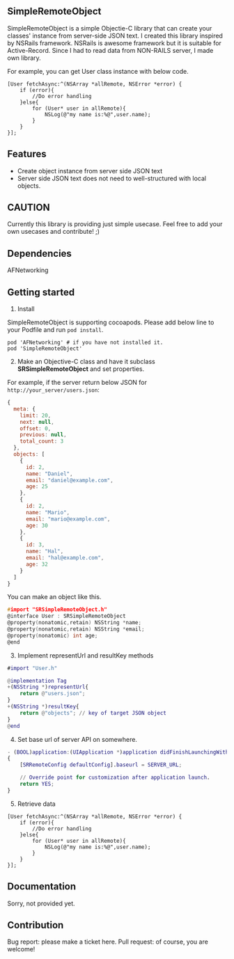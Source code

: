 SimpleRemoteObject
--------

SimpleRemoteObject is a simple Objectie-C library that can create your classes' instance from server-side JSON text.
I created this library inspired by NSRails framework.
NSRails is awesome framework but it is suitable for Active-Record.
Since I had to read data from NON-RAILS server, I made own library.


For example, you can get User class instance with below code.

```objc
[User fetchAsync:^(NSArray *allRemote, NSError *error) {
    if (error){
        //Do error handling
    }else{
        for (User* user in allRemote){
            NSLog(@"my name is:%@",user.name);
        }
    }
}];
```

Features
--------

* Create object instance from server side JSON text
* Server side JSON text does not need to well-structured with local objects.

CAUTION
--------

Currently this library is providing just simple usecase.
Feel free to add your own usecases and contribute! ;)

Dependencies
--------

AFNetworking


Getting started
--------

1. Install

SimpleRemoteObject is supporting cocoapods.
Please add below line to your Podfile and run `pod install`.

```
pod 'AFNetworking' # if you have not installed it.
pod 'SimpleRemoteObject'
```

2. Make an Objective-C class and have it subclass **SRSimpleRemoteObject** and set properties.

For example, if the server return below JSON for `http://your_server/users.json`:

```javascript
{
  meta: {
    limit: 20,
    next: null,
    offset: 0,
    previous: null,
    total_count: 3
  },
  objects: [
    {
      id: 2,
      name: "Daniel",
      email: "daniel@example.com",
      age: 25
    },
    {
      id: 2,
      name: "Mario",
      email: "mario@example.com",
      age: 30
    },
    {
      id: 3,
      name: "Hal",
      email: "hal@example.com",
      age: 32
    }
  ]
}

```

You can make an object like this.

```objc:User.h
#import "SRSimpleRemoteObject.h"
@interface User : SRSimpleRemoteObject
@property(nonatomic,retain) NSString *name;
@property(nonatomic,retain) NSString *email;
@property(nonatomic) int age;
@end
```

3. Implement representUrl and resultKey methods

```objc:User.m
#import "User.h"

@implementation Tag
+(NSString *)representUrl{
    return @"users.json";
}
+(NSString *)resultKey{
    return @"objects"; // key of target JSON object
}
@end
```

4. Set base url of server API on somewhere.

```objc:YouAppDelegate.m
- (BOOL)application:(UIApplication *)application didFinishLaunchingWithOptions:(NSDictionary *)launchOptions
{
    [SRRemoteConfig defaultConfig].baseurl = SERVER_URL;

    // Override point for customization after application launch.
    return YES;
}
```


5. Retrieve data

```objc
[User fetchAsync:^(NSArray *allRemote, NSError *error) {
    if (error){
        //Do error handling
    }else{
        for (User* user in allRemote){
            NSLog(@"my name is:%@",user.name);
        }
    }
}];

```

Documentation
-------

Sorry, not provided yet.


Contribution
-------

Bug report: please make a ticket here.
Pull request: of course, you are welcome!
